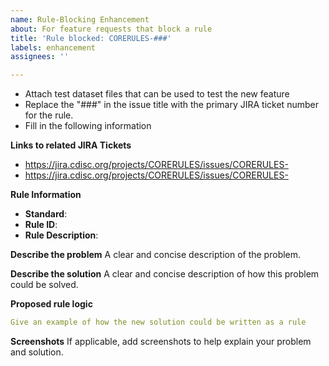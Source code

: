 ```yaml
---
name: Rule-Blocking Enhancement
about: For feature requests that block a rule
title: 'Rule blocked: CORERULES-###'
labels: enhancement
assignees: ''

---
```


- Attach test dataset files that can be used to test the new feature
- Replace the "###" in the issue title with the primary JIRA ticket number for the rule. 
- Fill in the following information

**Links to related JIRA Tickets**
- https://jira.cdisc.org/projects/CORERULES/issues/CORERULES-
- https://jira.cdisc.org/projects/CORERULES/issues/CORERULES-

**Rule Information**
- **Standard**:
- **Rule ID**:
- **Rule Description**:

**Describe the problem**
A clear and concise description of the problem.

**Describe the solution**
A clear and concise description of how this problem could be solved.

**Proposed rule logic**
```yaml
Give an example of how the new solution could be written as a rule
```

**Screenshots**
If applicable, add screenshots to help explain your problem and solution.
